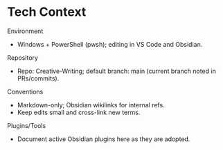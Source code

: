 # Tech Context

Environment
- Windows + PowerShell (pwsh); editing in VS Code and Obsidian.

Repository
- Repo: Creative-Writing; default branch: main (current branch noted in PRs/commits).

Conventions
- Markdown-only; Obsidian wikilinks for internal refs.
- Keep edits small and cross-link new terms.

Plugins/Tools
- Document active Obsidian plugins here as they are adopted.
